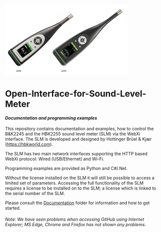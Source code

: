 ![2245/2255 Sound Level Meters](22452255small.jpg)

# Open-Interface-for-Sound-Level-Meter
#### *Documentation and programming examples*

This repository contains documentation and examples, how to control the B&K2245 and the HBK2255 sound level meter (SLM) via the WebXi interface. The SLM is developed and designed by Hottinger Brüel & Kjær (https://hbkworld.com).

The SLM has two main network interfaces supporting the HTTP based WebXi protocol: Wired (USB/Ethernet) and Wi-Fi.

Programming examples are provided as Python and C#/.Net.

Without the license installed on the SLM it will still be possible to access a limited set of parameters. Accessing the full functionality of the SLM requires a license to be installed on to the SLM; a license which is linked to the serial number of the SLM.

Please consult the [Documentation](Documentation) folder for information and how to get started.

###### *Note: We have seen problems when accessing GitHub using Internet Explorer; MS Edge, Chrome and Firefox has not shown any problems.*
